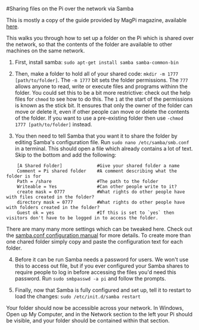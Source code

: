 #Sharing files on the Pi over the network via Samba

This is mostly a copy of the guide provided by MagPi magazine, available [here](https://www.raspberrypi.org/magpi/samba-file-server/).

This walks you through how to set up a folder on the Pi which is shared over the network, so that the contents of the folder are available to other machines on the same network.

1) First, install samba: `sudo apt-get install samba samba-common-bin`

2) Then, make a folder to hold all of your shared code: `mkdir -m 1777 [path/to/folder]`.  The `-m 1777` bit sets the folder permissions.  The `777` allows anyone to read, write or execute files and programs withinn the folder.  You could set this to be a bit more restrictive: check out the help files for `chmod` to see how to do this.  The `1` at the start of the permissions is known as the stick bit.  It ensures that only the owner of the folder can move or delete it, even if other people can move or delete the contents of the folder.  If you want to use a pre-existing folder then use `-chmod 1777 [path/to/folder]` instead.

3) You then need to tell Samba that you want it to share the folder by editing Samba's configuration file.  Run `sudo nano /etc/samba/smb.conf` in a terminal.  This should open a file which already contains a lot of text.  Skip to the bottom and add the following:
```
    [A Shared Folder]             #Give your shared folder a name
    Comment = Pi shared folder    #A comment describing what the folder is for
    Path = /share                 #The path to the folder
    Writeable = Yes               #Can other people write to it?
    create mask = 0777            #What rights do other people have with files created in the folder?
    directory mask = 0777         #What rights do other people have with folders created in the folder?
    Guest ok = yes                #If this is set to `yes` then visitors don't have to be logged in to access the folder.
```
There are many many more settings which can be tweaked here.  Check out the [samba.conf configuration manual](https://www.samba.org/samba/docs/current/man-html/smb.conf.5.html) for more details.  To create more than one chared folder simply copy and paste the configuration text for each folder.

4) Before it can be run Samba needs a password for users.  We won't use this to access out file, but if you ever configured your Samba shares to require people to log in before accessing the files you'd need this password.  Run `sudo smbpasswd -a pi` and follow the prompts.

5) Finally, now that Samba is fully configured and set up, tell it to restart to load the changes: `sudo /etc/init.d/samba restart`

Your folder should now be accessible across your network.  In Windows, Open up My Computer, and in the Network section to the left your Pi should be visible, and your folder should be contained within that section.
